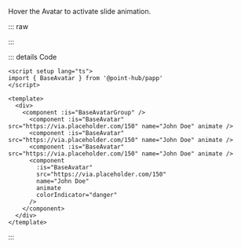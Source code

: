 Hover the Avatar to activate slide animation.

::: raw

<AvatarAnimate />

:::

::: details Code

```vue
<script setup lang="ts">
import { BaseAvatar } from '@point-hub/papp'
</script>

<template>
  <div>
    <component :is="BaseAvatarGroup" />
      <component :is="BaseAvatar" src="https://via.placeholder.com/150" name="John Doe" animate />
      <component :is="BaseAvatar" src="https://via.placeholder.com/150" name="John Doe" animate />
      <component :is="BaseAvatar" src="https://via.placeholder.com/150" name="John Doe" animate />
      <component
        :is="BaseAvatar"
        src="https://via.placeholder.com/150"
        name="John Doe"
        animate
        colorIndicator="danger"
      />
    </component>
  </div>
</template>
```

:::
